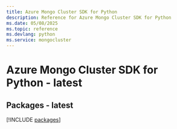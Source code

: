```yaml
---
title: Azure Mongo Cluster SDK for Python
description: Reference for Azure Mongo Cluster SDK for Python
ms.date: 05/08/2025
ms.topic: reference
ms.devlang: python
ms.service: mongocluster
---
```

# Azure Mongo Cluster SDK for Python - latest
## Packages - latest
[!INCLUDE [packages](mongo-cluster-index.md)]